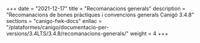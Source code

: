 +++
date        = "2021-12-17"
title       = "Recomanacions generals"
description = "Recomanacions de bones pràctiques i convencions generals Canigó 3.4.8"
sections    = "canigo-fwk-docs"
enllac		= "/plataformes/canigo/documentacio-per-versions/3.4LTS/3.4.8/recomanacions-generals/"
weight		= 4
+++
